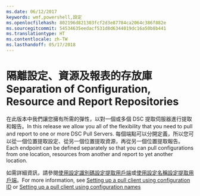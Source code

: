 ```yaml
---
ms.date: 06/12/2017
keywords: wmf,powershell,設定
ms.openlocfilehash: 802196d821303fcf2d3e87784ca2064c386f882e
ms.sourcegitcommit: 54534635eedacf531d8d6344019dc16a50b8b441
ms.translationtype: HT
ms.contentlocale: zh-TW
ms.lasthandoff: 05/17/2018
---
```

# <a name="separation-of-configuration-resource-and-report-repositories"></a><span data-ttu-id="e4b4f-102">隔離設定、資源及報表的存放庫</span><span class="sxs-lookup"><span data-stu-id="e4b4f-102">Separation of Configuration, Resource and Report Repositories</span></span>

<span data-ttu-id="e4b4f-103">在此版本中我們讓您擁有所需的彈性，以對一個或多個 DSC 提取伺服器進行提取和報告。</span><span class="sxs-lookup"><span data-stu-id="e4b4f-103">In this release we allow you all of the flexibility that you need to pull and report to one or more DSC Pull Servers.</span></span> <span data-ttu-id="e4b4f-104">每個端點可以分開定義，所以您可以從一個位置提取設定、從另一個位置提取資源，再從另一個位置提取報告。</span><span class="sxs-lookup"><span data-stu-id="e4b4f-104">Each endpoint can be defined separately so that you can pull configurations from one location, resources from another and report to yet another location.</span></span>

<span data-ttu-id="e4b4f-105">如需詳細資訊，請參閱[使用設定識別碼設定提取用戶端](https://msdn.microsoft.com/powershell/dsc/pullclientconfigid)或[使用設定名稱設定提取用戶端](https://msdn.microsoft.com/powershell/dsc/pullclientconfignames)。</span><span class="sxs-lookup"><span data-stu-id="e4b4f-105">For more information, see [Setting up a pull client using configuration ID](https://msdn.microsoft.com/powershell/dsc/pullclientconfigid) or [Setting up a pull client using configuration names](https://msdn.microsoft.com/powershell/dsc/pullclientconfignames)</span></span>
